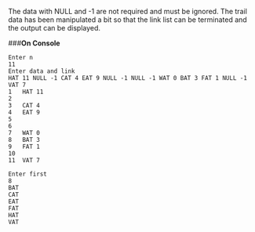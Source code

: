 The data with NULL and -1 are not required and must be ignored. 
The trail data has been manipulated a bit so that the link list can be terminated and the output can be displayed.

###**On Console**
```
Enter n  
11  
Enter data and link  
HAT 11 NULL -1 CAT 4 EAT 9 NULL -1 NULL -1 WAT 0 BAT 3 FAT 1 NULL -1 VAT 7
1	HAT	11
2
3	CAT	4
4	EAT	9
5
6
7	WAT	0
8	BAT	3
9	FAT	1
10
11	VAT	7

Enter first  
8  
BAT  
CAT  
EAT  
FAT  
HAT  
VAT  
```
